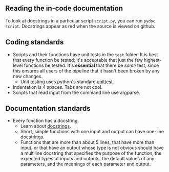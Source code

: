 ## Reading the in-code documentation
To look at docstrings in a particular script `script.py`, you can run `pydoc script`. Docstrings appear as red when the source is viewed on github.

## Coding standards
* Scripts and their functions have unit tests in the `test` folder. It is best that every function be tested; it's acceptable that just the few highest-level functions be tested. It's **essential** that there be *some* test, since this ensures all users of the pipeline that it hasn't been broken by any new changes.
    * Unit testing uses python's standard [unittest](https://docs.python.org/2/library/unittest.html).
* Indentation is 4 spaces. Tabs are not cool.
* Scripts that read input from the command line use argparse.

## Documentation standards
* Every function has a docstring.
    * Learn about [docstrings](http://legacy.python.org/dev/peps/pep-0257/).
    * Short, simple functions with one input and output can have one-line docstrings.
    * Functions that are more than about 5 lines, that have more than input, or that have an output whose type is not obvious should have a multiline docstring that specifies the purpose of the function, the expected types of inputs and outputs, the default values of any parameters, and the meanings of each parameter and output.